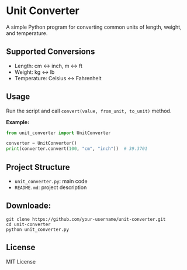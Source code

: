 # Unit Converter

A simple Python program for converting common units of length, weight, and temperature.

## Supported Conversions

- Length: cm ↔️ inch, m ↔️ ft  
- Weight: kg ↔️ lb  
- Temperature: Celsius ↔️ Fahrenheit

## Usage

Run the script and call `convert(value, from_unit, to_unit)` method.

**Example:**
```python
from unit_converter import UnitConverter

converter = UnitConverter()
print(converter.convert(100, "cm", "inch"))  # 39.3701
```

## Project Structure

- `unit_converter.py`: main code  
- `README.md`: project description

## Downloade: 
```git
git clone https://github.com/your-username/unit-converter.git
cd unit-converter
python unit_converter.py
```

## License

MIT License


